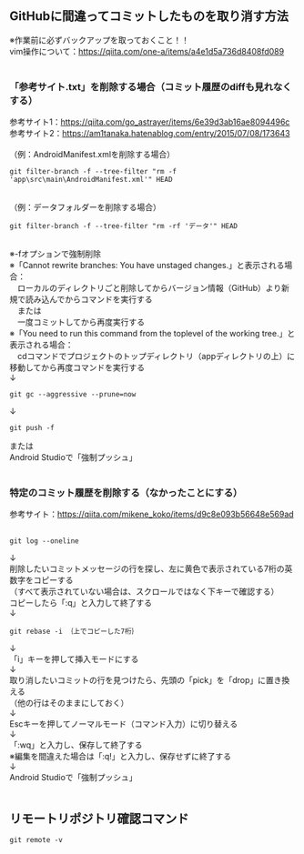 ## GitHubに間違ってコミットしたものを取り消す方法
※作業前に必ずバックアップを取っておくこと！！<br>
vim操作について：https://qiita.com/one-a/items/a4e1d5a736d8408fd089<br>
<br>
### 「参考サイト.txt」を削除する場合（コミット履歴のdiffも見れなくする）
参考サイト1：https://qiita.com/go_astrayer/items/6e39d3ab16ae8094496c<br>
参考サイト2：https://am1tanaka.hatenablog.com/entry/2015/07/08/173643<br>
<br>
（例：AndroidManifest.xmlを削除する場合）<br>
```
git filter-branch -f --tree-filter "rm -f 'app\src\main\AndroidManifest.xml'" HEAD
```
<br>
（例：データフォルダーを削除する場合）<br>

```
git filter-branch -f --tree-filter "rm -rf 'データ'" HEAD
```

<br>
※-fオプションで強制削除<br>
※「Cannot rewrite branches: You have unstaged changes.」と表示される場合：<br>
　ローカルのディレクトリごと削除してからバージョン情報（GitHub）より新規で読み込んでからコマンドを実行する<br>
　または<br>
　一度コミットしてから再度実行する<br>
※「You need to run this command from the toplevel of the working tree.」と表示される場合：<br>
　cdコマンドでプロジェクトのトップディレクトリ（appディレクトリの上）に移動してから再度コマンドを実行する<br>
↓<br>

```
git gc --aggressive --prune=now
```
↓<br>

```
git push -f
```

または<br>
Android Studioで「強制プッシュ」<br>
<br>
### 特定のコミット履歴を削除する（なかったことにする）
参考サイト：https://qiita.com/mikene_koko/items/d9c8e093b56648e569ad<br>
<br>

```
git log --oneline
```

↓<br>
削除したいコミットメッセージの行を探し、左に黄色で表示されている7桁の英数字をコピーする<br>
（すべて表示されていない場合は、スクロールではなく下キーで確認する）<br>
コピーしたら「:q」と入力して終了する<br>
↓<br>

```
git rebase -i ｛上でコピーした7桁｝
```

↓<br>
「i」キーを押して挿入モードにする<br>
↓<br>
取り消したいコミットの行を見つけたら、先頭の「pick」を「drop」に置き換える<br>
（他の行はそのままにしておく）<br>
↓<br>
Escキーを押してノーマルモード（コマンド入力）に切り替える<br>
↓<br>
「:wq」と入力し、保存して終了する<br>
※編集を間違えた場合は「:q!」と入力し、保存せずに終了する<br>
↓<br>
Android Studioで「強制プッシュ」<br>
<br>
## リモートリポジトリ確認コマンド

```
git remote -v
```

<br>
